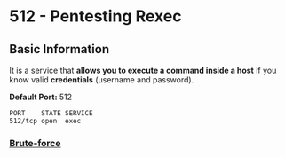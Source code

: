 # 512 - Pentesting Rexec

## Basic Information

It is a service that **allows you to execute a command inside a host** if you know valid **credentials** (username and password).

**Default Port:** 512

```
PORT    STATE SERVICE
512/tcp open  exec
```

### [**Brute-force**](../generic-hacking/brute-force.md#rexec)

<figure><img src="../.gitbook/assets/pentest-tools.svg" alt=""><figcaption></figcaption></figure>

